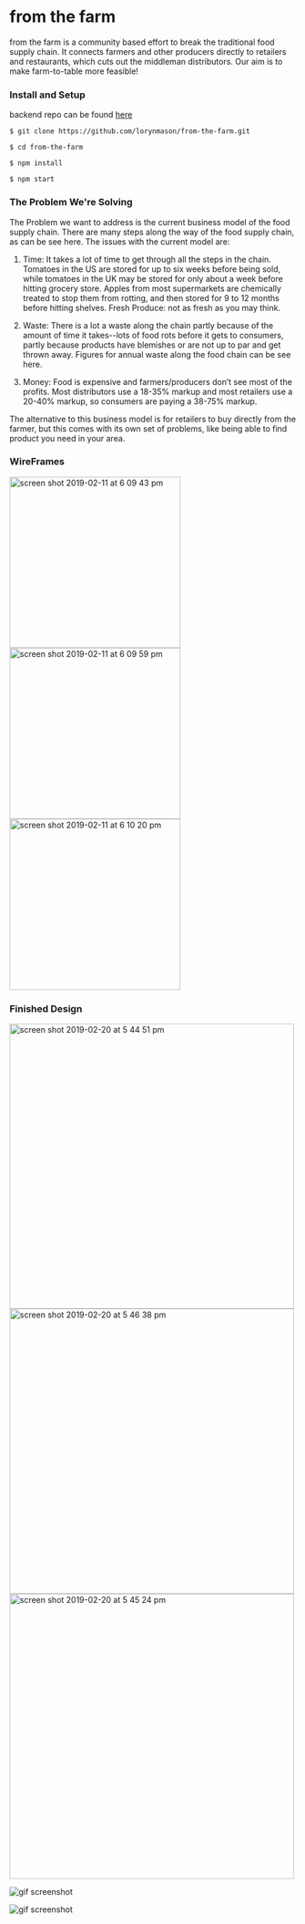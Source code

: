 # from the farm

from the farm is a community based effort to break the traditional food supply chain. It connects farmers and other producers directly to retailers and restaurants, which cuts out the middleman distributors. Our aim is to make farm-to-table more feasible!

### Install and Setup
backend repo can be found [here](https://github.com/DanHutch/crosspoll_be)
````
$ git clone https://github.com/lorynmason/from-the-farm.git

$ cd from-the-farm

$ npm install

$ npm start
````

### The Problem We're Solving

The Problem we want to address is the current business model of the food supply chain. There are many steps along the way of the food supply chain, as can be see here. The issues with the current model are: 

  1) Time: It takes a lot of time to get through all the steps in the chain. Tomatoes in the US are stored for up to six weeks   before being sold, while tomatoes in the UK may be stored for only about a week before hitting grocery store. Apples from     most supermarkets are chemically treated to stop them from rotting, and then stored for 9 to 12 months before hitting         shelves. Fresh Produce: not as fresh as you may think.

  2) Waste: There is a lot a waste along the chain partly because of the amount of time it takes--lots of food rots before it   gets to consumers, partly because products have blemishes or are not up to par and get thrown away. Figures for annual waste   along the food chain can be see here. 

  3) Money: Food is expensive and farmers/producers don’t see most of the profits. Most distributors use a 18-35% markup and     most retailers use a 20-40% markup, so consumers are paying a 38-75% markup. 

The alternative to this business model is for retailers to buy directly from the farmer, but this comes with its own set of problems, like being able to find product you need in your area. 

### WireFrames 

<img width="300" alt="screen shot 2019-02-11 at 6 09 43 pm" src="https://user-images.githubusercontent.com/40005248/52604558-93844700-2e28-11e9-8e12-0279a9dd6893.png" >

<img width="300" alt="screen shot 2019-02-11 at 6 09 59 pm" src="https://user-images.githubusercontent.com/40005248/52604570-9d0daf00-2e28-11e9-9d88-6874be21acb2.png">

<img width="300" alt="screen shot 2019-02-11 at 6 10 20 pm" src="https://user-images.githubusercontent.com/40005248/52604582-a6971700-2e28-11e9-805b-f8fe2afd2f88.png">

### Finished Design

<img width="500" alt="screen shot 2019-02-20 at 5 44 51 pm" src="https://user-images.githubusercontent.com/40005248/53135255-cbca0a80-3537-11e9-9cba-fa3e0fb5df7b.png">

<img width="500" alt="screen shot 2019-02-20 at 5 46 38 pm" src="https://user-images.githubusercontent.com/40005248/53135309-fddb6c80-3537-11e9-9bd7-2be95d4e6502.png">

<img width="500" alt="screen shot 2019-02-20 at 5 45 24 pm" src="https://user-images.githubusercontent.com/40005248/53135318-02a02080-3538-11e9-98d5-46075065e900.png">

![gif screenshot](/src/styles/images/chrome-capturev2-1.gif)

![gif screenshot](/src/styles/images/chrome-capturev2-2.gif)
